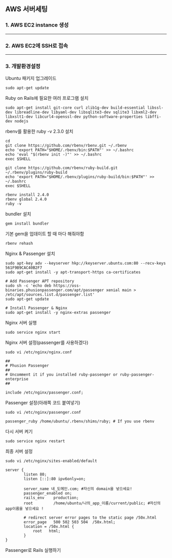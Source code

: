 ## AWS 서버세팅

### 1. AWS EC2 instance 생성
---

### 2. AWS EC2에 SSH로 접속
---


### 3. 개발환경설정
Ubuntu 패키지 업그레이드
```
sudo apt-get update
```
Ruby on Rails에 필요한 여러 프로그램 설치
```
sudo apt-get install git-core curl zlib1g-dev build-essential libssl-dev libreadline-dev libyaml-dev libsqlite3-dev sqlite3 libxml2-dev libxslt1-dev libcurl4-openssl-dev python-software-properties libffi-dev nodejs
```
rbenv를 활용한 ruby -v 2.3.0 설치
```
cd
git clone https://github.com/rbenv/rbenv.git ~/.rbenv
echo 'export PATH="$HOME/.rbenv/bin:$PATH"' >> ~/.bashrc
echo 'eval "$(rbenv init -)"' >> ~/.bashrc
exec $SHELL

git clone https://github.com/rbenv/ruby-build.git ~/.rbenv/plugins/ruby-build
echo 'export PATH="$HOME/.rbenv/plugins/ruby-build/bin:$PATH"' >> ~/.bashrc
exec $SHELL

rbenv install 2.4.0
rbenv global 2.4.0
ruby -v
```
bundler 설치
```
gem install bundler
```
기본 gem을 업데이트 할 때 마다 해줘야함
```
rbenv rehash
```
Nginx & Passenger 설치
```
sudo apt-key adv --keyserver hkp://keyserver.ubuntu.com:80 --recv-keys 561F9B9CAC40B2F7
sudo apt-get install -y apt-transport-https ca-certificates

# Add Passenger APT repository
sudo sh -c 'echo deb https://oss-binaries.phusionpassenger.com/apt/passenger xenial main > /etc/apt/sources.list.d/passenger.list'
sudo apt-get update

# Install Passenger & Nginx
sudo apt-get install -y nginx-extras passenger
```
Nginx 서버 실행
```
sudo service nginx start
```
Nginx 서버 설정(passenger를 사용하겠다)
```
sudo vi /etc/nginx/nginx.conf
```

```
##
# Phusion Passenger
##
# Uncomment it if you installed ruby-passenger or ruby-passenger-enterprise
##

include /etc/nginx/passenger.conf;
```
Passenger 설정(아래쪽 코드 붙여넣기)
```
sudo vi /etc/nginx/passenger.conf
```

```
passenger_ruby /home/ubuntu/.rbenv/shims/ruby; # If you use rbenv
```
다시 서버 켜기
```
sudo service nginx restart
```
최종 서버 설정
```
sudo vi /etc/nginx/sites-enabled/default
```

```
server {
        listen 80;
        listen [::]:80 ipv6only=on;

        server_name 내_도메인.com; #자신의 domain을 넣으세요!
        passenger_enabled on;
        rails_env    production;
        root         /home/ubuntu/나의_app_이름/current/public; #자신의 app이름을 넣으세요 !

        # redirect server error pages to the static page /50x.html
        error_page   500 502 503 504  /50x.html;
        location = /50x.html {
            root   html;
        }
}
```
Passenger로 Rails 실행하기
